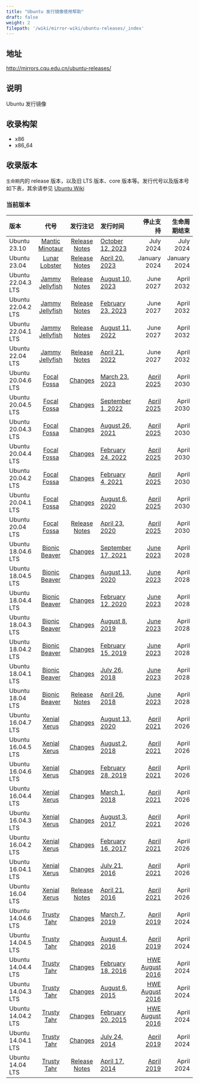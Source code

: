 ```yaml
---
title: "Ubuntu 发行镜像使用帮助"
draft: false
weight: 2
filepath: '/wiki/mirror-wiki/ubuntu-releases/_index'
---
```

## 地址
http://mirrors.cqu.edu.cn/ubuntu-releases/
## 说明
Ubuntu 发行镜像
## 收录构架
- x86
- x86_64

## 收录版本
`生命期`内的 release 版本，以及旧 LTS 版本、core 版本等。发行代号以及版本号如下表，其余请参见 [Ubuntu Wiki](https://wiki.ubuntu.com/Releases)

### 当前版本
|版本|代号|发行注记|发行时间|停止支持|生命周期结束|
|:--|:-:|:-:|:--|--:|--:|
| Ubuntu 23.10 | [Mantic Minotaur](https://wiki.ubuntu.com/ManticMinotaur) | [Release Notes](https://discourse.ubuntu.com/t/mantic-minotaur-release-notes/35534) | [October 12, 2023](https://lists.ubuntu.com/archives/ubuntu-announce/2023-October/000296.html) |  July 2024  |  July 2024  |
| Ubuntu 23.04 | [Lunar Lobster](https://wiki.ubuntu.com/LunarLobster) | [Release Notes](https://wiki.ubuntu.com/LunarLobster/ReleaseNotes) | [April 20, 2023](https://lists.ubuntu.com/archives/ubuntu-announce/2023-April/000289.html) |  January 2024  |  January 2024   |
| Ubuntu 22.04.3 LTS | [Jammy Jellyfish](https://wiki.ubuntu.com/JammyJellyfish) | [Release Notes](https://discourse.ubuntu.com/t/jammy-jellyfish-release-notes/24668) | [August 10, 2023](https://lists.ubuntu.com/archives/ubuntu-announce/2023-August/000294.html) |  June 2027  |  April 2032  |
| Ubuntu 22.04.2 LTS | [Jammy Jellyfish](https://wiki.ubuntu.com/JammyJellyfish) | [Release Notes](https://discourse.ubuntu.com/t/jammy-jellyfish-release-notes/24668) | [February 23, 2023](https://lists.ubuntu.com/archives/ubuntu-announce/2023-February/000286.html) |  June 2027  |  April 2032  |
| Ubuntu 22.04.1 LTS | [Jammy Jellyfish](https://wiki.ubuntu.com/JammyJellyfish) | [Release Notes](https://discourse.ubuntu.com/t/jammy-jellyfish-release-notes/24668) | [August 11, 2022](https://lists.ubuntu.com/archives/ubuntu-announce/2022-August/000282.html) |  June 2027  |  April 2032  |
| Ubuntu 22.04 LTS | [Jammy Jellyfish](https://wiki.ubuntu.com/JammyJellyfish) | [Release Notes](https://wiki.ubuntu.com/JammyJellyfish/ReleaseNotes) | [April 21, 2022](https://lists.ubuntu.com/archives/ubuntu-announce/2022-April/000279.html) |  June 2027  |  April 2032  |
| Ubuntu 20.04.6 LTS  | [Focal Fossa](https://wiki.ubuntu.com/FocalFossa) | [Changes](https://wiki.ubuntu.com/FocalFossa/ReleaseNotes/ChangeSummary/20.04.6) | [March 23, 2023](https://lists.ubuntu.com/archives/ubuntu-announce/2023-March/000287.html) | [ April 2025 ](https://lists.ubuntu.com/archives/ubuntu-announce/2020-April/000256.html) |  April 2030  |
| Ubuntu 20.04.5 LTS  | [Focal Fossa](https://wiki.ubuntu.com/FocalFossa) | [Changes](https://wiki.ubuntu.com/FocalFossa/ReleaseNotes/ChangeSummary/20.04.5) | [September 1, 2022](https://lists.ubuntu.com/archives/ubuntu-announce/2022-September/000283.html) | [ April 2025 ](https://lists.ubuntu.com/archives/ubuntu-announce/2020-April/000256.html) |  April 2030  |
| Ubuntu 20.04.3 LTS  | [Focal Fossa](https://wiki.ubuntu.com/FocalFossa) | [Changes](https://wiki.ubuntu.com/FocalFossa/ReleaseNotes/ChangeSummary/20.04.3) | [August 26, 2021](https://lists.ubuntu.com/archives/ubuntu-announce/2021-August/000271.html) | [ April 2025 ](https://lists.ubuntu.com/archives/ubuntu-announce/2020-April/000256.html) |  April 2030  |
| Ubuntu 20.04.4 LTS  | [Focal Fossa](https://wiki.ubuntu.com/FocalFossa) | [Changes](https://wiki.ubuntu.com/FocalFossa/ReleaseNotes/ChangeSummary/20.04.4) | [February 24, 2022](https://lists.ubuntu.com/archives/ubuntu-announce/2022-February/000277.html) | [ April 2025 ](https://lists.ubuntu.com/archives/ubuntu-announce/2020-April/000256.html) |  April 2030  |
| Ubuntu 20.04.2 LTS  | [Focal Fossa](https://wiki.ubuntu.com/FocalFossa) | [Changes](https://wiki.ubuntu.com/FocalFossa/ReleaseNotes/ChangeSummary/20.04.2) | [February 4, 2021](https://lists.ubuntu.com/archives/ubuntu-announce/2021-February/000264.html) | [ April 2025 ](https://lists.ubuntu.com/archives/ubuntu-announce/2020-April/000256.html) |  April 2030  |
| Ubuntu 20.04.1 LTS  | [Focal Fossa](https://wiki.ubuntu.com/FocalFossa) | [Changes](https://wiki.ubuntu.com/FocalFossa/ReleaseNotes/ChangeSummary/20.04.1) | [August 6, 2020](https://lists.ubuntu.com/archives/ubuntu-announce/2020-August/000259.html) | [ April 2025 ](https://lists.ubuntu.com/archives/ubuntu-announce/2020-April/000256.html) |  April 2030  |
| Ubuntu 20.04 LTS  | [Focal Fossa](https://wiki.ubuntu.com/FocalFossa) | [Release Notes](https://wiki.ubuntu.com/FocalFossa/ReleaseNotes) | [April 23, 2020](https://lists.ubuntu.com/archives/ubuntu-announce/2020-April/000256.html) | [ April 2025 ](https://lists.ubuntu.com/archives/ubuntu-announce/2020-April/000256.html) |  April 2030  |
| Ubuntu 18.04.6 LTS  | [Bionic Beaver](https://wiki.ubuntu.com/BionicBeaver) | [Changes](https://wiki.ubuntu.com/BionicBeaver/ReleaseNotes/ChangeSummary/18.04.5) | [September 17, 2021](https://lists.ubuntu.com/archives/ubuntu-announce/2021-September/000272.html) | [  June 2023 ](https://ubuntu.com//blog/18-04-end-of-standard-support) |  April 2028  |
| Ubuntu 18.04.5 LTS  | [Bionic Beaver](https://wiki.ubuntu.com/BionicBeaver) | [Changes](https://wiki.ubuntu.com/BionicBeaver/ReleaseNotes/ChangeSummary/18.04.5) | [August 13, 2020](https://lists.ubuntu.com/archives/ubuntu-announce/2020-August/000260.html) | [  June 2023 ](https://ubuntu.com//blog/18-04-end-of-standard-support) |  April 2028  |
| Ubuntu 18.04.4 LTS  | [Bionic Beaver](https://wiki.ubuntu.com/BionicBeaver) | [Changes](https://wiki.ubuntu.com/BionicBeaver/ReleaseNotes/ChangeSummary/18.04.4) | [February 12, 2020](https://lists.ubuntu.com/archives/ubuntu-announce/2020-February/000254.html) | [  June 2023 ](https://ubuntu.com//blog/18-04-end-of-standard-support) |  April 2028  |
| Ubuntu 18.04.3 LTS  | [Bionic Beaver](https://wiki.ubuntu.com/BionicBeaver) | [Changes](https://wiki.ubuntu.com/BionicBeaver/ReleaseNotes/ChangeSummary/18.04.3) | [August 8, 2019](https://lists.ubuntu.com/archives/ubuntu-announce/2019-August/000248.html) | [  June 2023 ](https://ubuntu.com//blog/18-04-end-of-standard-support) |  April 2028  |
| Ubuntu 18.04.2 LTS  | [Bionic Beaver](https://wiki.ubuntu.com/BionicBeaver) | [Changes](https://wiki.ubuntu.com/BionicBeaver/ReleaseNotes/ChangeSummary/18.04.2) | [February 15, 2019](https://lists.ubuntu.com/archives/ubuntu-announce/2019-February/000238.html) | [  June 2023 ](https://ubuntu.com//blog/18-04-end-of-standard-support) |  April 2028  |
| Ubuntu 18.04.1 LTS  | [Bionic Beaver](https://wiki.ubuntu.com/BionicBeaver) | [Changes](https://wiki.ubuntu.com/BionicBeaver/ReleaseNotes/ChangeSummary/18.04.1) | [July 26, 2018](https://lists.ubuntu.com/archives/ubuntu-announce/2018-July/000234.html) | [  June 2023 ](https://ubuntu.com//blog/18-04-end-of-standard-support) |  April 2028  |
| Ubuntu 18.04 LTS  | [Bionic Beaver](https://wiki.ubuntu.com/BionicBeaver) | [Release Notes](https://wiki.ubuntu.com/BionicBeaver/ReleaseNotes) | [April 26, 2018](https://lists.ubuntu.com/archives/ubuntu-announce/2018-April/000231.html) | [ June 2023 ](https://ubuntu.com//blog/18-04-end-of-standard-support) |  April 2028  |
| Ubuntu 16.04.7 LTS  | [Xenial Xerus](https://wiki.ubuntu.com/XenialXerus) | [Changes](https://wiki.ubuntu.com/XenialXerus/ReleaseNotes/ChangeSummary/16.04.7) | [August 13, 2020](https://lists.ubuntu.com/archives/ubuntu-announce/2020-August/000261.html) | [ April 2021 ](https://lists.ubuntu.com/archives/ubuntu-announce/2016-April/000207.html) |  April 2026  |
| Ubuntu 16.04.5 LTS  | [Xenial Xerus](https://wiki.ubuntu.com/XenialXerus) | [Changes](https://wiki.ubuntu.com/XenialXerus/ReleaseNotes/ChangeSummary/16.04.5) | [August 2, 2018](https://lists.ubuntu.com/archives/ubuntu-announce/2018-August/000235.html) | [ April 2021 ](https://lists.ubuntu.com/archives/ubuntu-announce/2016-April/000207.html) |  April 2026  |
| Ubuntu 16.04.6 LTS  | [Xenial Xerus](https://wiki.ubuntu.com/XenialXerus) | [Changes](https://wiki.ubuntu.com/XenialXerus/ReleaseNotes/ChangeSummary/16.04.6) | [February 28, 2019](https://lists.ubuntu.com/archives/ubuntu-announce/2019-February/000239.html) | [ April 2021 ](https://lists.ubuntu.com/archives/ubuntu-announce/2016-April/000207.html) |  April 2026  |
| Ubuntu 16.04.4 LTS  | [Xenial Xerus](https://wiki.ubuntu.com/XenialXerus) | [Changes](https://wiki.ubuntu.com/XenialXerus/ReleaseNotes/ChangeSummary/16.04.4) | [March 1, 2018](https://lists.ubuntu.com/archives/ubuntu-announce/2018-March/000229.html) | [ April 2021 ](https://lists.ubuntu.com/archives/ubuntu-announce/2016-April/000207.html) |  April 2026  |
| Ubuntu 16.04.3 LTS  | [Xenial Xerus](https://wiki.ubuntu.com/XenialXerus) | [Changes](https://wiki.ubuntu.com/XenialXerus/ReleaseNotes/ChangeSummary/16.04.3) | [August 3, 2017](https://lists.ubuntu.com/archives/ubuntu-announce/2017-August/000224.html) | [ April 2021 ](https://lists.ubuntu.com/archives/ubuntu-announce/2016-April/000207.html) |  April 2026  |
| Ubuntu 16.04.2 LTS  | [Xenial Xerus](https://wiki.ubuntu.com/XenialXerus) | [Changes](https://wiki.ubuntu.com/XenialXerus/ReleaseNotes/ChangeSummary/16.04.2) | [February 16, 2017](https://lists.ubuntu.com/archives/ubuntu-release/2017-February/004036.html) | [ April 2021 ](https://lists.ubuntu.com/archives/ubuntu-announce/2016-April/000207.html) |  April 2026  |
| Ubuntu 16.04.1 LTS  | [Xenial Xerus](https://wiki.ubuntu.com/XenialXerus) | [Changes](https://wiki.ubuntu.com/XenialXerus/ReleaseNotes/ChangeSummary/16.04.1) | [July 21, 2016](https://lists.ubuntu.com/archives/ubuntu-announce/2016-July/000209.html) | [ April 2021 ](https://lists.ubuntu.com/archives/ubuntu-announce/2016-April/000207.html) |  April 2026  |
| Ubuntu 16.04 LTS | [Xenial Xerus](https://wiki.ubuntu.com/XenialXerus) | [Release Notes](https://wiki.ubuntu.com/XenialXerus/ReleaseNotes) | [April 21, 2016](https://lists.ubuntu.com/archives/ubuntu-announce/2016-April/000207.html) | [  April 2021 ](https://lists.ubuntu.com/archives/ubuntu-announce/2016-April/000207.html) |  April 2026  |
| Ubuntu 14.04.6 LTS  | [Trusty Tahr](https://wiki.ubuntu.com/TrustyTahr) | [Changes](https://wiki.ubuntu.com/TrustyTahr/ReleaseNotes/ChangeSummary/14.04.6) | [March 7, 2019](https://lists.ubuntu.com/archives/ubuntu-announce/2019-March/000240.html) | [ April 2019](https://lists.ubuntu.com/archives/ubuntu-announce/2014-April/000182.html) |  April 2024  |
| Ubuntu 14.04.5 LTS  | [Trusty Tahr](https://wiki.ubuntu.com/TrustyTahr) | [Changes](https://wiki.ubuntu.com/TrustyTahr/ReleaseNotes/ChangeSummary/14.04.5) | [August 4, 2016](https://lists.ubuntu.com/archives/ubuntu-announce/2016-August/000211.html) | [ April 2019](https://lists.ubuntu.com/archives/ubuntu-announce/2014-April/000182.html) |  April 2024  |
| Ubuntu 14.04.4 LTS  | [Trusty Tahr](https://wiki.ubuntu.com/TrustyTahr) | [Changes](https://wiki.ubuntu.com/TrustyTahr/ReleaseNotes/ChangeSummary/14.04.4) | [February 18, 2016](https://lists.ubuntu.com/archives/ubuntu-announce/2016-February/000205.html) | [ HWE August 2016](https://wiki.ubuntu.com/Kernel/LTSEnablementStack#Kernel.2BAC8-Support.A14.04.x_Ubuntu_Kernel_Support) |  April 2024  |
| Ubuntu 14.04.3 LTS  | [Trusty Tahr](https://wiki.ubuntu.com/TrustyTahr) | [Changes](https://wiki.ubuntu.com/TrustyTahr/ReleaseNotes/ChangeSummary/14.04.3) | [August 6, 2015](https://lists.ubuntu.com/archives/ubuntu-announce/2015-August/000200.html) | [ HWE August 2016](https://wiki.ubuntu.com/Kernel/LTSEnablementStack#Kernel.2BAC8-Support.A14.04.x_Ubuntu_Kernel_Support) |  April 2024  |
| Ubuntu 14.04.2 LTS  | [Trusty Tahr](https://wiki.ubuntu.com/TrustyTahr) | [Changes](https://wiki.ubuntu.com/TrustyTahr/ReleaseNotes/ChangeSummary/14.04.2) | [February 20, 2015](https://lists.ubuntu.com/archives/ubuntu-announce/2015-February/000192.html) | [ HWE August 2016](https://wiki.ubuntu.com/Kernel/LTSEnablementStack#Kernel.2BAC8-Support.A14.04.x_Ubuntu_Kernel_Support) |  April 2024  |
| Ubuntu 14.04.1 LTS  | [Trusty Tahr](https://wiki.ubuntu.com/TrustyTahr) | [Changes](https://wiki.ubuntu.com/TrustyTahr/ReleaseNotes/ChangeSummary/14.04.1) | [July 24, 2014](https://lists.ubuntu.com/archives/ubuntu-announce/2014-July/000188.html) | [ April 2019](https://lists.ubuntu.com/archives/ubuntu-announce/2014-April/000182.html) |  April 2024  |
| Ubuntu 14.04 LTS  | [Trusty Tahr](https://wiki.ubuntu.com/TrustyTahr) | [Release Notes](https://wiki.ubuntu.com/TrustyTahr/ReleaseNotes) | [April 17, 2014](https://lists.ubuntu.com/archives/ubuntu-announce/2014-April/000182.html) | [ April 2019 ](https://lists.ubuntu.com/archives/ubuntu-announce/2014-April/000182.html) |  April 2024  |
